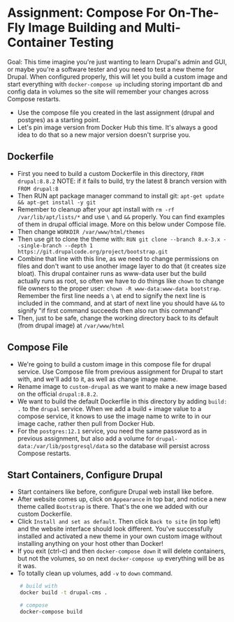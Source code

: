 # Assignment: Compose For On-The-Fly Image Building and Multi-Container Testing

Goal: This time imagine you're just wanting to learn Drupal's admin and GUI, or maybe
you're a software tester and you need to test a new theme for Drupal. When configured
properly, this will let you build a custom image and start everything with
`docker-compose up` including storing important db and config data in volumes so the site
will remember your changes across Compose restarts.

- Use the compose file you created in the last assignment (drupal and postgres) as a
  starting point.
- Let's pin image version from Docker Hub this time. It's always a good idea to do that so
  a new major version doesn't surprise you.

## Dockerfile
- First you need to build a custom Dockerfile in this directory, `FROM drupal:8.8.2` NOTE:
  if it fails to build, try the latest 8 branch version with `FROM drupal:8`
- Then RUN apt package manager command to install git: `apt-get update && apt-get
  install -y git`
- Remember to cleanup after your apt install with `rm -rf /var/lib/apt/lists/*` and use
  `\` and `&&` properly. You can find examples of them in drupal official image. More on
  this below under Compose file.
- Then change `WORKDIR /var/www/html/themes`
- Then use git to clone the theme with: `RUN git clone --branch
  8.x-3.x --single-branch --depth 1 https://git.drupalcode.org/project/bootstrap.git`
- Combine that line with this line, as we need to change permissions on files and don't
  want to use another image layer to do that (it creates size bloat). This drupal
  container runs as www-data user but the build actually runs as root, so often we have
  to do things like `chown` to change file owners to the proper user: `chown -R
  www-data:www-data bootstrap`. Remember the first line needs a `\` at end to signify the
  next line is included in the command, and at start of next line you should have `&&` to
  signify "if first command succeeds then also run this command"
- Then, just to be safe, change the working directory back to its default (from drupal
  image) at `/var/www/html`

## Compose File
- We're going to build a custom image in this compose file for drupal service. Use Compose
  file from previous assignment for Drupal to start with, and we'll add to it, as well as
  change image name.
- Rename image to `custom-drupal` as we want to make a new image based on the official
  `drupal:8.8.2`.
- We want to build the default Dockerfile in this directory by adding `build: .` to the
  `drupal` service. When we add a build + image value to a compose service, it knows to
  use the image name to write to in our image cache, rather then pull from Docker Hub.
- For the `postgres:12.1` service, you need the same password as in previous assignment,
  but also add a volume for `drupal-data:/var/lib/postgresql/data` so the database will
  persist across Compose restarts.

## Start Containers, Configure Drupal
- Start containers like before, configure Drupal web install like before.
- After website comes up, click on `Appearance` in top bar, and notice a new theme called
  `Bootstrap` is there. That's the one we added with our custom Dockerfile.
- Click `Install and set as default`. Then click `Back to site` (in top left) and the
  website interface should look different. You've successfully installed and activated a
  new theme in your own custom image without installing anything on your host other than
  Docker!
- If you exit (ctrl-c) and then `docker-compose down` it will delete containers, but not
  the volumes, so on next `docker-compose up` everything will be as it was.
- To totally clean up volumes, add `-v` to `down` command.


```bash
    # build with
    docker build -t drupal-cms .

    # compose
    docker-compose build
```
